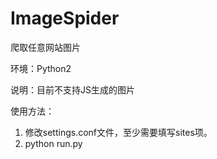 # ImageSpider

爬取任意网站图片

环境：Python2

说明：目前不支持JS生成的图片

使用方法：
1. 修改settings.conf文件，至少需要填写sites项。
2. python run.py
